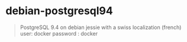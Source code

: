 # debian-postgresql94
> PostgreSQL 9.4 on debian jessie with a swiss localization (french)
> user: docker
> password : docker
>
